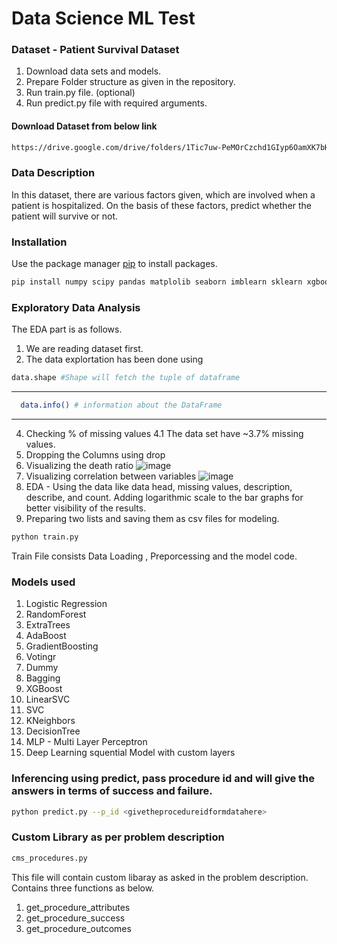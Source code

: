 # Data Science ML Test

### Dataset - Patient Survival Dataset
1. Download data sets and models.
2. Prepare Folder structure as given in the repository.
3. Run train.py file. (optional)
4. Run predict.py file with required arguments.

#### Download Dataset from below link
```bash
https://drive.google.com/drive/folders/1Tic7uw-PeMOrCzchd1GIyp6OamXK7bHT?usp=sharing
```

### Data Description
In this dataset, there are various factors given, which are involved when a patient is hospitalized. On the basis of these factors, predict whether the patient will survive or not.


### Installation

Use the package manager [pip](https://pip.pypa.io/en/stable/) to install packages.

```bash
pip install numpy scipy pandas matplolib seaborn imblearn sklearn xgboost tensorflow
```


### Exploratory Data Analysis

The EDA part is as follows. 
  1. We are reading dataset first.
  2. The data explortation has been done using 
  ```bash
  data.shape #Shape will fetch the tuple of dataframe
  ```
---

  ```bash
    data.info() # information about the DataFrame
  ```
    
--- 
   4. Checking % of missing values
      4.1 The data set have ~3.7% missing values.
   5. Dropping the Columns using drop
   6. Visualizing the death ratio
   ![image](https://github.com/Tecblic-Shubham/DataScience_ML_Test/blob/main/images/download.png)
   7. Visualizing correlation between variables 
   ![image](https://github.com/Tecblic-Shubham/DataScience_ML_Test/blob/main/images/download%20(1).png)
   8. EDA - Using the data like data head, missing values, description, describe, and count. Adding logarithmic scale to the bar graphs for better visibility of the         results.
   9. Preparing two lists and saving them as csv files for modeling.


```bash
python train.py
```

Train File consists Data Loading , Preporcessing and the model code.

### Models used
  1. Logistic Regression
  2. RandomForest
  3. ExtraTrees
  4. AdaBoost
  5. GradientBoosting
  6. Votingr
  7. Dummy
  8. Bagging
  9. XGBoost
  10. LinearSVC
  11. SVC
  12. KNeighbors
  13. DecisionTree
  14. MLP - Multi Layer Perceptron 
  15. Deep Learning squential Model with custom layers

### Inferencing using predict, pass procedure id and will give the answers in terms of success and failure.
```bash
python predict.py --p_id <givetheprocedureidformdatahere>
```` 

### Custom Library as per problem description
```bash
cms_procedures.py
```
This file will contain custom libaray as asked in the problem description. Contains three functions as below.
  1. get_procedure_attributes
  2. get_procedure_success
  3. get_procedure_outcomes


